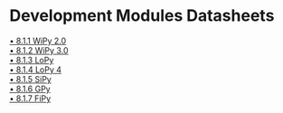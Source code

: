 # Development Modules Datasheets
<a href="../downloads/wipy2-specsheet.pdf" target="_blank">• 8.1.1 WiPy 2.0</a><br>
<a href="../downloads/wipy3-specsheet.pdf" target="_blank">• 8.1.2 WiPy 3.0</a><br>
<a href="../downloads/lopy-specsheet.pdf" target="_blank">• 8.1.3 LoPy</a><br>
<a href="../downloads/lopy4-specsheet.pdf" target="_blank">• 8.1.4 LoPy 4</a><br>
<a href="../downloads/sipy-specsheet.pdf" target="_blank">• 8.1.5 SiPy</a><br>
<a href="../downloads/gpy-specsheet.pdf" target="_blank">• 8.1.6 GPy</a><br>
<a href="../downloads/fipy-specsheet.pdf" target="_blank">• 8.1.7 FiPy</a><br>
